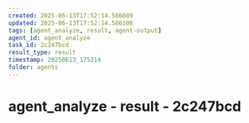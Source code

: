 ```yaml
---
created: 2025-06-13T17:52:14.586089
updated: 2025-06-13T17:52:14.586106
tags: [agent_analyze, result, agent-output]
agent_id: agent_analyze
task_id: 2c247bcd
result_type: result
timestamp: 20250613_175214
folder: agents
---
```


# agent_analyze - result - 2c247bcd

